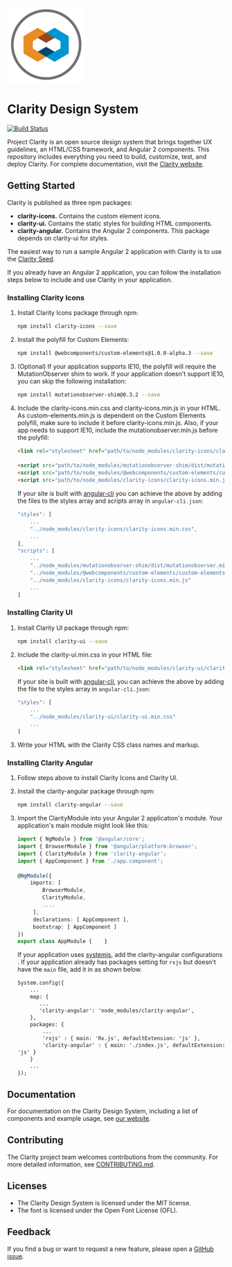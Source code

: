 ![Clarity](logo.png)

# Clarity Design System

[![Build Status](https://travis-ci.org/vmware/clarity.svg?branch=master)](https://travis-ci.org/vmware/clarity)

Project Clarity is an open source design system that brings together UX guidelines, an HTML/CSS framework, and Angular 2 components. This repository includes everything you need to build, customize, test, and deploy Clarity.  For complete documentation, visit the [Clarity website](https://vmware.github.io/clarity/).

## Getting Started

Clarity is published as three npm packages:

* __clarity-icons.__ Contains the custom element icons.
* __clarity-ui.__ Contains the static styles for building HTML components.
* __clarity-angular.__ Contains the Angular 2 components. This package depends on clarity-ui for styles.

The easiest way to run a sample Angular 2 application with Clarity is to use the [Clarity Seed](https://github.com/vmware/clarity-seed). 

If you already have an Angular 2 application, you can follow the installation steps below to include and use Clarity in your application.

### Installing Clarity Icons

1. Install Clarity Icons package through npm:
    ```bash
    npm install clarity-icons --save
    ```

2. Install the polyfill for Custom Elements: 
    ```bash
    npm install @webcomponents/custom-elements@1.0.0-alpha.3 --save
    ```

3. (Optional) If your application supports IE10, the polyfill will require the MutationObserver shim to work. If your 
application doesn't support IE10, you can skip the following installation:
    ```bash
    npm install mutationobserver-shim@0.3.2 --save
    ```

4. Include the clarity-icons.min.css and clarity-icons.min.js in your HTML. As custom-elements.min.js is dependent on the Custom Elements polyfill, make sure to include it before clarity-icons.min.js. Also, if your app needs to support IE10, include the mutationobserver.min.js before the polyfill:
    ```html
    <link rel="stylesheet" href="path/to/node_modules/clarity-icons/clarity-icons.min.css">

    <script src="path/to/node_modules/mutationobserver-shim/dist/mutationobserver.min.js"></script>
    <script src="path/to/node_modules/@webcomponents/custom-elements/custom-elements.min.js"></script>
    <script src="path/to/node_modules/clarity-icons/clarity-icons.min.js"></script>
    ```

    If your site is built with [angular-cli](https://github.com/angular/angular-cli) you can achieve the above by adding the files to the styles array and 
    scripts array in `angular-cli.json`:
    ```js
    "styles": [
        ...
        "../node_modules/clarity-icons/clarity-icons.min.css",
        ...
    ],
    "scripts": [
        ...
        "../node_modules/mutationobserver-shim/dist/mutationobserver.min.js",
        "../node_modules/@webcomponents/custom-elements/custom-elements.min.js",
        "../node_modules/clarity-icons/clarity-icons.min.js"
        ...
    ]
    ```

### Installing Clarity UI

1. Install Clarity UI package through npm:
    ```bash
    npm install clarity-ui --save
    ```

2. Include the clarity-ui.min.css in your HTML file:
    ```html
    <link rel="stylesheet" href="path/to/node_modules/clarity-ui/clarity-ui.min.css">
    ```

    If your site is built with [angular-cli](https://github.com/angular/angular-cli), you can achieve the above by adding the file to the styles array in 
    `angular-cli.json`:
    ```js
    "styles": [
        ...
        "../node_modules/clarity-ui/clarity-ui.min.css"
        ...
    ]
    ```

3. Write your HTML with the Clarity CSS class names and markup.

### Installing Clarity Angular

1. Follow steps above to install Clarity Icons and Clarity UI.
2. Install the clarity-angular package through npm:
    ```bash
    npm install clarity-angular --save
    ```

3. Import the ClarityModule into your Angular 2 application's module.  Your application's main module might look like this:
    ```typescript
    import { NgModule } from '@angular/core';
    import { BrowserModule } from '@angular/platform-browser';
    import { ClarityModule } from 'clarity-angular';
    import { AppComponent } from './app.component';

    @NgModule({
        imports: [
            BrowserModule,
            ClarityModule,
            ....
         ],
         declarations: [ AppComponent ],
         bootstrap: [ AppComponent ]
    })
    export class AppModule {    }
    ```
    
    If your application uses [systemjs](https://github.com/systemjs/systemjs), add the clarity-angular configurations
    . If your application already has packages setting for `rxjs` but doesn't have the `main` file, add it in as shown 
    below.
    ```
    System.config({
    	...
    	map: {
    	   ...
    	   'clarity-angular': 'node_modules/clarity-angular',
    	},
    	packages: {
            ...
            'rxjs' : { main: 'Rx.js', defaultExtension: 'js' },
            'clarity-angular' : { main: './index.js', defaultExtension: 'js' }
    	}
    	...
    });
    ```
    
## Documentation

For documentation on the Clarity Design System, including a list of components and example usage, see [our website](https://vmware.github.io/clarity).

## Contributing

The Clarity project team welcomes contributions from the community. For more detailed information, see [CONTRIBUTING.md](CONTRIBUTING.md).

## Licenses

* The Clarity Design System is licensed under the MIT license.
* The font is licensed under the Open Font License (OFL).

## Feedback

If you find a bug or want to request a new feature, please open a [GitHub issue](https://github.com/vmware/clarity/issues).
